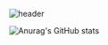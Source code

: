 ![header](https://capsule-render.vercel.app/api?type=venom&color=auto&height=300&section=header&text=Welcome!%JaeHwan's%GitHub&fontSize=60)

![Anurag's GitHub stats](https://github-readme-stats.vercel.app/api?username=rekindle402&show_icons=true&theme=gotham)
